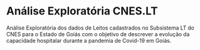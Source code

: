 # Análise Exploratória CNES.LT

Análise Exploratória dos dados de Leitos cadastrados no Subsistema LT do CNES para o Estado de Goiás com o objetivo de descrever a evolução da capacidade hospitalar durante a pandemia de Covid-19 em Goiás.
